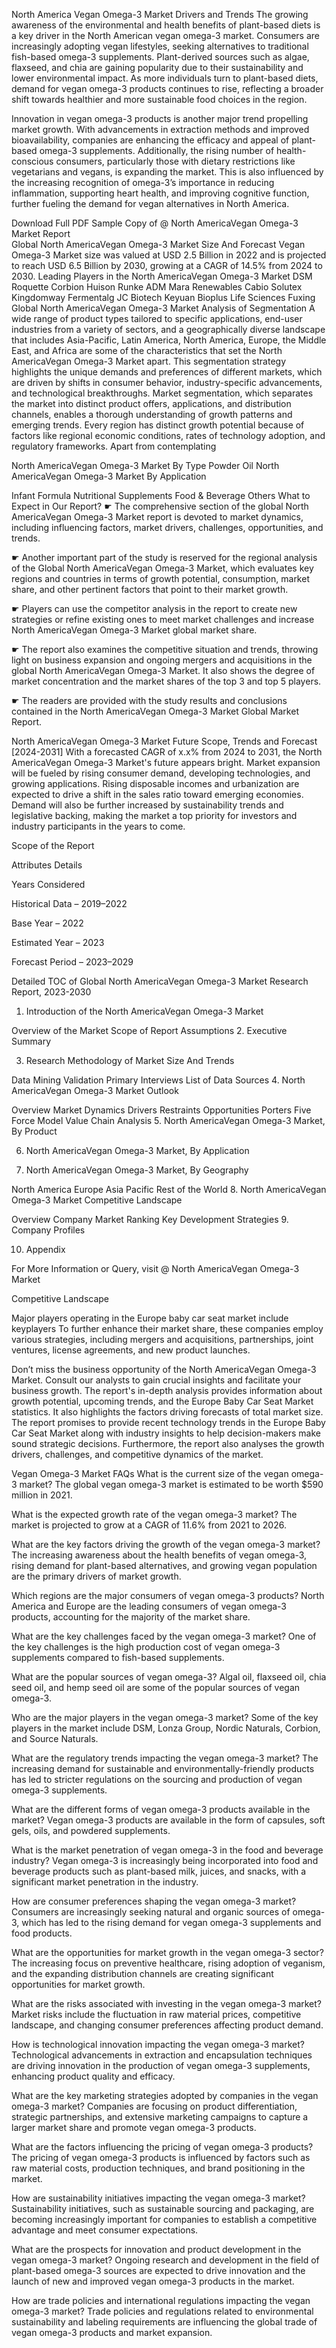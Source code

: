 North America Vegan Omega-3 Market Drivers and Trends
The growing awareness of the environmental and health benefits of plant-based diets is a key driver in the North American vegan omega-3 market. Consumers are increasingly adopting vegan lifestyles, seeking alternatives to traditional fish-based omega-3 supplements. Plant-derived sources such as algae, flaxseed, and chia are gaining popularity due to their sustainability and lower environmental impact. As more individuals turn to plant-based diets, demand for vegan omega-3 products continues to rise, reflecting a broader shift towards healthier and more sustainable food choices in the region.

Innovation in vegan omega-3 products is another major trend propelling market growth. With advancements in extraction methods and improved bioavailability, companies are enhancing the efficacy and appeal of plant-based omega-3 supplements. Additionally, the rising number of health-conscious consumers, particularly those with dietary restrictions like vegetarians and vegans, is expanding the market. This is also influenced by the increasing recognition of omega-3’s importance in reducing inflammation, supporting heart health, and improving cognitive function, further fueling the demand for vegan alternatives in North America.

Download Full PDF Sample Copy of @ North AmericaVegan Omega-3 Market Report  
Global North AmericaVegan Omega-3 Market Size And Forecast
Vegan Omega-3 Market size was valued at USD 2.5 Billion in 2022 and is projected to reach USD 6.5 Billion by 2030, growing at a CAGR of 14.5% from 2024 to 2030.
Leading Players in the North AmericaVegan Omega-3 Market
DSM
Roquette
Corbion
Huison
Runke
ADM
Mara Renewables
Cabio
Solutex
Kingdomway
Fermentalg
JC Biotech
Keyuan
Bioplus Life Sciences
Fuxing
Global North AmericaVegan Omega-3 Market Analysis of Segmentation
A wide range of product types tailored to specific applications, end-user industries from a variety of sectors, and a geographically diverse landscape that includes Asia-Pacific, Latin America, North America, Europe, the Middle East, and Africa are some of the characteristics that set the North AmericaVegan Omega-3 Market apart. This segmentation strategy highlights the unique demands and preferences of different markets, which are driven by shifts in consumer behavior, industry-specific advancements, and technological breakthroughs. Market segmentation, which separates the market into distinct product offers, applications, and distribution channels, enables a thorough understanding of growth patterns and emerging trends. Every region has distinct growth potential because of factors like regional economic conditions, rates of technology adoption, and regulatory frameworks. Apart from contemplating

North AmericaVegan Omega-3 Market By Type
Powder
Oil
North AmericaVegan Omega-3 Market By Application

Infant Formula
Nutritional Supplements
Food & Beverage
Others
What to Expect in Our Report?
☛ The comprehensive section of the global North AmericaVegan Omega-3 Market report is devoted to market dynamics, including influencing factors, market drivers, challenges, opportunities, and trends.

☛ Another important part of the study is reserved for the regional analysis of the Global North AmericaVegan Omega-3 Market, which evaluates key regions and countries in terms of growth potential, consumption, market share, and other pertinent factors that point to their market growth.

☛ Players can use the competitor analysis in the report to create new strategies or refine existing ones to meet market challenges and increase North AmericaVegan Omega-3 Market global market share.

☛ The report also examines the competitive situation and trends, throwing light on business expansion and ongoing mergers and acquisitions in the global North AmericaVegan Omega-3 Market. It also shows the degree of market concentration and the market shares of the top 3 and top 5 players.

☛ The readers are provided with the study results and conclusions contained in the North AmericaVegan Omega-3 Market Global Market Report.

North AmericaVegan Omega-3 Market Future Scope, Trends and Forecast [2024-2031]
With a forecasted CAGR of x.x% from 2024 to 2031, the North AmericaVegan Omega-3 Market's future appears bright. Market expansion will be fueled by rising consumer demand, developing technologies, and growing applications. Rising disposable incomes and urbanization are expected to drive a shift in the sales ratio toward emerging economies. Demand will also be further increased by sustainability trends and legislative backing, making the market a top priority for investors and industry participants in the years to come.

Scope of the Report

Attributes Details

Years Considered

Historical Data – 2019–2022

Base Year – 2022

Estimated Year – 2023

Forecast Period – 2023–2029

Detailed TOC of Global North AmericaVegan Omega-3 Market Research Report, 2023-2030
1. Introduction of the North AmericaVegan Omega-3 Market

Overview of the Market
Scope of Report
Assumptions
2. Executive Summary

3. Research Methodology of Market Size And Trends

Data Mining
Validation
Primary Interviews
List of Data Sources
4. North AmericaVegan Omega-3 Market Outlook

Overview
Market Dynamics
Drivers
Restraints
Opportunities
Porters Five Force Model
Value Chain Analysis
5. North AmericaVegan Omega-3 Market, By Product

6. North AmericaVegan Omega-3 Market, By Application

7. North AmericaVegan Omega-3 Market, By Geography

North America
Europe
Asia Pacific
Rest of the World
8. North AmericaVegan Omega-3 Market Competitive Landscape

Overview
Company Market Ranking
Key Development Strategies
9. Company Profiles

10. Appendix

For More Information or Query, visit @ North AmericaVegan Omega-3 Market

Competitive Landscape

Major players operating in the Europe baby car seat market include keyplayers To further enhance their market share, these companies employ various strategies, including mergers and acquisitions, partnerships, joint ventures, license agreements, and new product launches.

Don’t miss the business opportunity of the North AmericaVegan Omega-3 Market. Consult our analysts to gain crucial insights and facilitate your business growth.
The report's in-depth analysis provides information about growth potential, upcoming trends, and the Europe Baby Car Seat Market statistics. It also highlights the factors driving forecasts of total market size. The report promises to provide recent technology trends in the Europe Baby Car Seat Market along with industry insights to help decision-makers make sound strategic decisions. Furthermore, the report also analyses the growth drivers, challenges, and competitive dynamics of the market.

Vegan Omega-3 Market FAQs
What is the current size of the vegan omega-3 market?
The global vegan omega-3 market is estimated to be worth $590 million in 2021.

What is the expected growth rate of the vegan omega-3 market?
The market is projected to grow at a CAGR of 11.6% from 2021 to 2026.

What are the key factors driving the growth of the vegan omega-3 market?
The increasing awareness about the health benefits of vegan omega-3, rising demand for plant-based alternatives, and growing vegan population are the primary drivers of market growth.

Which regions are the major consumers of vegan omega-3 products?
North America and Europe are the leading consumers of vegan omega-3 products, accounting for the majority of the market share.

What are the key challenges faced by the vegan omega-3 market?
One of the key challenges is the high production cost of vegan omega-3 supplements compared to fish-based supplements.

What are the popular sources of vegan omega-3?
Algal oil, flaxseed oil, chia seed oil, and hemp seed oil are some of the popular sources of vegan omega-3.

Who are the major players in the vegan omega-3 market?
Some of the key players in the market include DSM, Lonza Group, Nordic Naturals, Corbion, and Source Naturals.

What are the regulatory trends impacting the vegan omega-3 market?
The increasing demand for sustainable and environmentally-friendly products has led to stricter regulations on the sourcing and production of vegan omega-3 supplements.

What are the different forms of vegan omega-3 products available in the market?
Vegan omega-3 products are available in the form of capsules, soft gels, oils, and powdered supplements.

What is the market penetration of vegan omega-3 in the food and beverage industry?
Vegan omega-3 is increasingly being incorporated into food and beverage products such as plant-based milk, juices, and snacks, with a significant market penetration in the industry.

How are consumer preferences shaping the vegan omega-3 market?
Consumers are increasingly seeking natural and organic sources of omega-3, which has led to the rising demand for vegan omega-3 supplements and food products.

What are the opportunities for market growth in the vegan omega-3 sector?
The increasing focus on preventive healthcare, rising adoption of veganism, and the expanding distribution channels are creating significant opportunities for market growth.

What are the risks associated with investing in the vegan omega-3 market?
Market risks include the fluctuation in raw material prices, competitive landscape, and changing consumer preferences affecting product demand.

How is technological innovation impacting the vegan omega-3 market?
Technological advancements in extraction and encapsulation techniques are driving innovation in the production of vegan omega-3 supplements, enhancing product quality and efficacy.

What are the key marketing strategies adopted by companies in the vegan omega-3 market?
Companies are focusing on product differentiation, strategic partnerships, and extensive marketing campaigns to capture a larger market share and promote vegan omega-3 products.

What are the factors influencing the pricing of vegan omega-3 products?
The pricing of vegan omega-3 products is influenced by factors such as raw material costs, production techniques, and brand positioning in the market.

How are sustainability initiatives impacting the vegan omega-3 market?
Sustainability initiatives, such as sustainable sourcing and packaging, are becoming increasingly important for companies to establish a competitive advantage and meet consumer expectations.

What are the prospects for innovation and product development in the vegan omega-3 market?
Ongoing research and development in the field of plant-based omega-3 sources are expected to drive innovation and the launch of new and improved vegan omega-3 products in the market.

How are trade policies and international regulations impacting the vegan omega-3 market?
Trade policies and regulations related to environmental sustainability and labeling requirements are influencing the global trade of vegan omega-3 products and market expansion.
